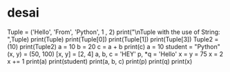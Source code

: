 # desai
Tuple = ('Hello', 'From', 'Python', 1 , 2)
print("\nTuple with the use of String: ",Tuple)
print(Tuple)
print(Tuple[0])
print(Tuple[1])
print(Tuple[3])
Tuple2 =(10)
print(Tuple2)
a = 10
b = 20
c = a + b
print(c)
a = 10
student = "Python"
(x, y) = (50, 100)
[x, y] = [2, 4]
a, b, c = 'HEY'
p, *q = 'Hello'
x = y = 75
x = 2
x += 1
print(a)
print(student)
print(a, b, c)
print(p)
print(q)
print(x)
